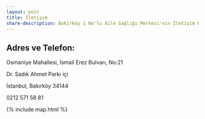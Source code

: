 ```yaml
---
layout: post
title: İletişim
share-description: Bakirköy 1 No'lu Aile Sağlığı Merkezi'nin İletişim Bilgileri ve Adresi
---
```


## Adres ve Telefon:

Osmaniye Mahallesi, İsmail Erez Bulvarı, No:21

Dr. Sadık Ahmet Parkı içi

İstanbul, Bakırköy 34144

0212 571 58 81

{% include map.html %}
